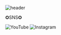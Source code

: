 ![header](https://capsule-render.vercel.app/api?type=wave&color=auto&height=300&section=header&text=Her's%20room&fontSize=90)

✪SNS✪

![YouTube](https://img.shields.io/badge/YouTube-FF0000?style=for-the-badge&logo=YouTube&logoColor=white)
![Instagram](https://img.shields.io/badge/Instagram-E4405F?style=for-the-badge&logo=Instagram&logoColor=white)

<!--
**her9797/her9797** is a ✨ _special_ ✨ repository because its `README.md` (this file) appears on your GitHub profile.
-->
